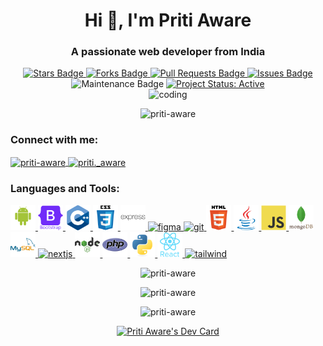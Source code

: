 
<h1 align="center">Hi 👋, I'm Priti Aware</h1>
<h3 align="center">A passionate web developer from India</h3>
<div align="center">
  <a href="https://github.com/priti-aware/Cool-GitHub-Profile-README/stargazers">
    <img src="https://img.shields.io/github/stars/priti-aware/Cool-GitHub-Profile-README" alt="Stars Badge"/>
  </a>
  <a href="https://github.com/priti-aware/Cool-GitHub-Profile-README/network/members">
    <img src="https://img.shields.io/github/forks/priti-aware/Cool-GitHub-Profile-README" alt="Forks Badge"/>
  </a>
  <a href="https://github.com/priti-aware/Cool-GitHub-Profile-README/pulls">
    <img src="https://img.shields.io/github/issues-pr/priti-aware/Cool-GitHub-Profile-README" alt="Pull Requests Badge"/>
  </a>
  <a href="https://github.com/priti-aware/Cool-GitHub-Profile-README/issues">
    <img src="https://img.shields.io/github/issues/priti-aware/Cool-GitHub-Profile-README" alt="Issues Badge"/>
  </a>
  <img src="https://img.shields.io/badge/maintenance-actively--developed-brightgreen.svg" alt="Maintenance Badge"/>
  <a href="https://www.repostatus.org/#active">
    <img src="https://www.repostatus.org/badges/latest/active.svg" alt="Project Status: Active"/>
  </a>
</div>
<div align="center">
  <img src="https://user-images.githubusercontent.com/55389276/140866485-8fb1c876-9a8f-4d6a-98dc-08c4981eaf70.gif" width="400" alt="coding"/>
</div>
<p align="center"> 
  <img src="https://komarev.com/ghpvc/?username=priti-aware&label=Profile%20views&color=0e75b6&style=flat" alt="priti-aware" />
</p>
<h3 align="left">Connect with me:</h3>
<p align="left">
  <a href="https://linkedin.com/in/priti-aware" target="blank">
    <img align="center" src="https://raw.githubusercontent.com/rahuldkjain/github-profile-readme-generator/master/src/images/icons/Social/linked-in-alt.svg" alt="priti-aware" height="30" width="40" />
  </a>
  <a href="https://instagram.com/priti._aware" target="blank">
    <img align="center" src="https://raw.githubusercontent.com/rahuldkjain/github-profile-readme-generator/master/src/images/icons/Social/instagram.svg" alt="priti._aware" height="30" width="40" />
  </a>
</p>
<h3 align="left">Languages and Tools:</h3>
<p align="left">
  <a href="https://developer.android.com" target="_blank" rel="noreferrer">
    <img src="https://raw.githubusercontent.com/devicons/devicon/master/icons/android/android-original-wordmark.svg" alt="android" width="40" height="40"/>
  </a> 
  <a href="https://getbootstrap.com" target="_blank" rel="noreferrer">
    <img src="https://raw.githubusercontent.com/devicons/devicon/master/icons/bootstrap/bootstrap-plain-wordmark.svg" alt="bootstrap" width="40" height="40"/>
  </a> 
  <a href="https://www.w3schools.com/cpp/" target="_blank" rel="noreferrer">
    <img src="https://raw.githubusercontent.com/devicons/devicon/master/icons/cplusplus/cplusplus-original.svg" alt="cplusplus" width="40" height="40"/>
  </a> 
  <a href="https://www.w3schools.com/css/" target="_blank" rel="noreferrer">
    <img src="https://raw.githubusercontent.com/devicons/devicon/master/icons/css3/css3-original-wordmark.svg" alt="css3" width="40" height="40"/>
  </a> 
  <a href="https://expressjs.com" target="_blank" rel="noreferrer">
    <img src="https://raw.githubusercontent.com/devicons/devicon/master/icons/express/express-original-wordmark.svg" alt="express" width="40" height="40"/>
  </a> 
  <a href="https://www.figma.com/" target="_blank" rel="noreferrer">
    <img src="https://www.vectorlogo.zone/logos/figma/figma-icon.svg" alt="figma" width="40" height="40"/>
  </a> 
  <a href="https://git-scm.com/" target="_blank" rel="noreferrer">
    <img src="https://www.vectorlogo.zone/logos/git-scm/git-scm-icon.svg" alt="git" width="40" height="40"/>
  </a> 
  <a href="https://www.w3.org/html/" target="_blank" rel="noreferrer">
    <img src="https://raw.githubusercontent.com/devicons/devicon/master/icons/html5/html5-original-wordmark.svg" alt="html5" width="40" height="40"/>
  </a> 
  <a href="https://www.java.com" target="_blank" rel="noreferrer">
    <img src="https://raw.githubusercontent.com/devicons/devicon/master/icons/java/java-original.svg" alt="java" width="40" height="40"/>
  </a> 
  <a href="https://developer.mozilla.org/en-US/docs/Web/JavaScript" target="_blank" rel="noreferrer">
    <img src="https://raw.githubusercontent.com/devicons/devicon/master/icons/javascript/javascript-original.svg" alt="javascript" width="40" height="40"/>
  </a> 
  <a href="https://www.mongodb.com/" target="_blank" rel="noreferrer">
    <img src="https://raw.githubusercontent.com/devicons/devicon/master/icons/mongodb/mongodb-original-wordmark.svg" alt="mongodb" width="40" height="40"/>
  </a> 
  <a href="https://www.mysql.com/" target="_blank" rel="noreferrer">
    <img src="https://raw.githubusercontent.com/devicons/devicon/master/icons/mysql/mysql-original-wordmark.svg" alt="mysql" width="40" height="40"/>
  </a> 
  <a href="https://nextjs.org/" target="_blank" rel="noreferrer">
    <img src="https://cdn.worldvectorlogo.com/logos/nextjs-2.svg" alt="nextjs" width="40" height="40"/>
  </a> 
  <a href="https://nodejs.org" target="_blank" rel="noreferrer">
    <img src="https://raw.githubusercontent.com/devicons/devicon/master/icons/nodejs/nodejs-original-wordmark.svg" alt="nodejs" width="40" height="40"/>
  </a> 
  <a href="https://www.php.net" target="_blank" rel="noreferrer">
    <img src="https://raw.githubusercontent.com/devicons/devicon/master/icons/php/php-original.svg" alt="php" width="40" height="40"/>
  </a> 
  <a href="https://www.python.org" target="_blank" rel="noreferrer">
    <img src="https://raw.githubusercontent.com/devicons/devicon/master/icons/python/python-original.svg" alt="python" width="40" height="40"/>
  </a> 
  <a href="https://reactjs.org/" target="_blank" rel="noreferrer">
    <img src="https://raw.githubusercontent.com/devicons/devicon/master/icons/react/react-original-wordmark.svg" alt="react" width="40" height="40"/>
  </a> 
  <a href="https://tailwindcss.com/" target="_blank" rel="noreferrer">
    <img src="https://www.vectorlogo.zone/logos/tailwindcss/tailwindcss-icon.svg" alt="tailwind" width="40" height="40"/>
  </a> 
</p>
<div align="center">
  <p>
    <img src="https://github-readme-stats.vercel.app/api/top-langs?username=priti-aware&show_icons=true&locale=en&layout=compact" alt="priti-aware" />
  </p>
  <p>
    <img src="https://github-readme-stats.vercel.app/api?username=priti-aware&show_icons=true&locale=en" alt="priti-aware" />
  </p>
  <p>
    <img src="https://github-readme-streak-stats.herokuapp.com/?user=priti-aware&" alt="priti-aware" />
  </p>
  <a href="https://app.daily.dev/priti_aware">
    <img src="https://api.daily.dev/devcards/v2/gxtq8uVHzy1DLev5kr8I2.png?type=wide&r=bpg" width="500" alt="Priti Aware's Dev Card" />
  </a>
</div>
